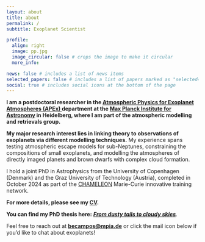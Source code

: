 ```yaml
---
layout: about
title: about
permalink: /
subtitle: Exoplanet Scientist

profile:
  align: right
  image: pp.jpg
  image_circular: false # crops the image to make it circular
  more_info: 

news: false # includes a list of news items
selected_papers: false # includes a list of papers marked as "selected={true}"
social: true # includes social icons at the bottom of the page
---
```

**I am a postdoctoral researcher in the <a href="https://www.mpia.de/institute/scientific-departments/atmospheric-physics-of-exoplanets">Atmospheric Physics for Exoplanet Atmospheres (APEx) </a> department at the <a href="https://www.mpia.de/en">Max Planck Institute for Astronomy</a> in Heidelberg, where I am part of the atmospheric modelling and retrievals group.**

**My major research interest lies in linking theory to observations of exoplanets via different modelling techniques.** My experience spans testing atmospheric escape models for sub-Neptunes, constraining the compositions of small exoplanets, and modelling the atmospheres of directly imaged planets and brown dwarfs with complex cloud formation.

I hold a joint PhD in Astrophysics from the University of Copenhagen (Denmark) and the Graz University of Technology (Austria), completed in October 2024 as part of the <a href="https://chameleon.iwf.oeaw.ac.at/">CHAMELEON</a> Marie-Curie innovative training network. 

**For more details, please see my <a href="https://drive.google.com/file/d/15NRJTUM4HwLlCYNbRY0GrrjyxqZ2tK34/view?usp=sharing">CV</a>.** 

**You can find my PhD thesis here:** ***<a href="https://nbi.ku.dk/english/theses/phd-theses/beatriz-maria-campos-estrada/Beatriz-Maria-Campos-Estrada.pdf">From dusty tails to cloudy skies</a>***.

Feel free to reach out at <b> <a href="mailto:becampos@mpia.de"> becampos@mpia.de</a></b> or click the mail icon below if you’d like to chat about exoplanets!

